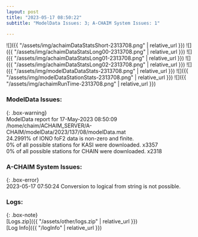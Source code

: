 ```yaml
---
layout: post
title: "2023-05-17 08:50:22"
subtitle: "ModelData Issues: 3; A-CHAIM System Issues: 1"

---
```


![]({{ "/assets/img/achaimDataStatsShort-2313708.png" | relative_url }})
![]({{ "/assets/img/achaimDataStatsLong00-2313708.png" | relative_url }})
![]({{ "/assets/img/achaimDataStatsLong01-2313708.png" | relative_url }})
![]({{ "/assets/img/achaimDataStatsLong02-2313708.png" | relative_url }})
![]({{ "/assets/img/modelDataDataStats-2313708.png" | relative_url }})
![]({{ "/assets/img/modelDataStationStats-2313708.png" | relative_url }})
![]({{ "/assets/img/achaimRunTime-2313708.png" | relative_url }})


### ModelData Issues:  
  
{: .box-warning}  
 ModelData report for 17-May-2023 08:50:09   
 /home/chaim/ACHAIM_SERVER/A-CHAIM/modelData/2023/137/08/modelData.mat   
 24.2991% of IONO foF2 data is non-zero and finite.   
 0% of all possible stations for KASI were downloaded. x3357   
 0% of all possible stations for CHAIN were downloaded. x2318   
  
### A-CHAIM System Issues:  
  
{: .box-error}  
2023-05-17 07:50:24 Conversion to logical from string is not possible.  

### Logs:  
  
{: .box-note}  
[Logs.zip]({{ "/assets/other/logs.zip" | relative_url }})  
[Log Info]({{ "/logInfo" | relative_url }})  
